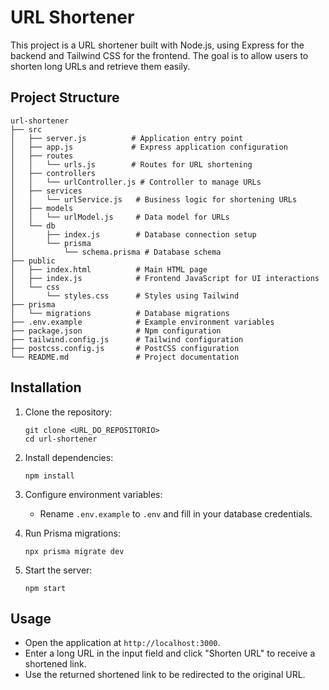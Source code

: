 # URL Shortener

This project is a URL shortener built with Node.js, using Express for the backend and Tailwind CSS for the frontend. The goal is to allow users to shorten long URLs and retrieve them easily.

## Project Structure

```
url-shortener
├── src
│   ├── server.js          # Application entry point
│   ├── app.js             # Express application configuration
│   ├── routes
│   │   └── urls.js        # Routes for URL shortening
│   ├── controllers
│   │   └── urlController.js # Controller to manage URLs
│   ├── services
│   │   └── urlService.js   # Business logic for shortening URLs
│   ├── models
│   │   └── urlModel.js     # Data model for URLs
│   └── db
│       ├── index.js        # Database connection setup
│       └── prisma
│           └── schema.prisma # Database schema
├── public
│   ├── index.html          # Main HTML page
│   ├── index.js            # Frontend JavaScript for UI interactions
│   └── css
│       └── styles.css      # Styles using Tailwind
├── prisma
│   └── migrations          # Database migrations
├── .env.example            # Example environment variables
├── package.json            # Npm configuration
├── tailwind.config.js      # Tailwind configuration
├── postcss.config.js       # PostCSS configuration
└── README.md               # Project documentation
```

## Installation

1. Clone the repository:
   ```
   git clone <URL_DO_REPOSITORIO>
   cd url-shortener
   ```

2. Install dependencies:
   ```
   npm install
   ```

3. Configure environment variables:
   - Rename `.env.example` to `.env` and fill in your database credentials.

4. Run Prisma migrations:
   ```
   npx prisma migrate dev
   ```

5. Start the server:
   ```
   npm start
   ```

## Usage

- Open the application at `http://localhost:3000`.
- Enter a long URL in the input field and click "Shorten URL" to receive a shortened link.
- Use the returned shortened link to be redirected to the original URL.
